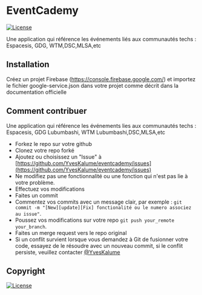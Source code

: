 # EventCademy
[![License](https://img.shields.io/badge/License-Apache%202.0-blue.svg)](https://opensource.org/licenses/Apache-2.0)

Une application qui référence les événements liés aux communautés techs : Espacesis, GDG, WTM,DSC,MLSA,etc

## Installation

Créez un projet Firebase (https://console.firebase.google.com/) et importez le fichier google-service.json dans votre projet comme décrit dans la documentation officielle

## Comment contribuer

Une application qui référence les événements lies aux communautés techs : Espacesis, GDG Lubumbashi, WTM Lubumbashi,DSC,MLSA,etc
- Forkez le repo sur votre github
- Clonez votre repo forké
- Ajoutez ou choisissez un "Issue" à [https://github.com/YvesKalume/eventcademy/issues](https://github.com/YvesKalume/eventcademy/issues)
- Ne modifiez pas une fonctionnalité ou une fonction qui n'est pas lie à votre problème.
- Effectuez vos modifications
- Faites un commit
- Commentez vos commits avec un message clair, par exemple : `git commit -m "[New][update][Fix] fonctionalité ou le numero associez au issue"`.
- Poussez vos modifications sur votre repo  `git push your_remote your_branch`.
- Faites un merge request vers le repo original
- Si un conflit survient lorsque vous demandez à Git de fusionner votre code, essayez de le résoudre avec un nouveau commit, si le conflit persiste, veuillez contacter [@YvesKalume](https://github.com/YvesKalume/)

## Copyright
[![License](https://img.shields.io/badge/License-Apache%202.0-blue.svg)](https://opensource.org/licenses/Apache-2.0)

